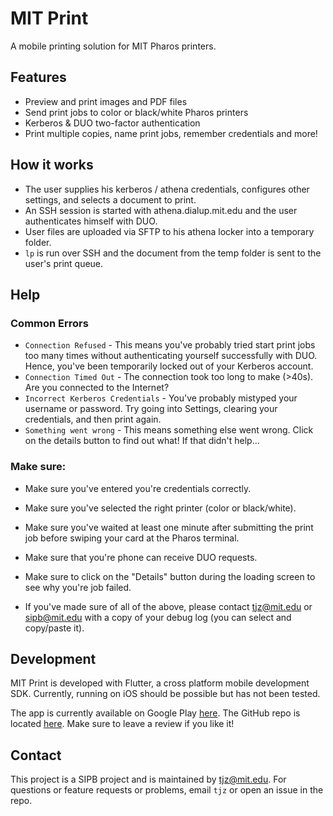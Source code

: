 # MIT Print

A mobile printing solution for MIT Pharos printers. 

 ## Features

- Preview and print images and PDF files
- Send print jobs to color or black/white Pharos printers
- Kerberos & DUO two-factor authentication
- Print multiple copies, name print jobs, remember credentials and more!

 ## How it works

- The user supplies his kerberos / athena credentials, configures other settings, and selects a document to print. 
- An SSH session is started with athena.dialup.mit.edu and the user authenticates himself with DUO.
- User files are uploaded via SFTP to his athena locker into a temporary folder.
- `lp` is run over SSH and the document from the temp folder is sent to the user's print queue.

 ## Help
 ### Common Errors
- `Connection Refused` - This means you've probably tried start print jobs too many times without authenticating yourself successfully with DUO. Hence, you've been temporarily locked out of your Kerberos account.
- `Connection Timed Out` - The connection took too long to make (>40s). Are you connected to the Internet?
- `Incorrect Kerberos Credentials` - You've probably mistyped your username or password. Try going into Settings, clearing your credentials, and then print again.
- `Something went wrong` - This means something else went wrong. Click on the details button to find out what! If that didn't help...

 ### Make sure:
- Make sure you've entered you're credentials correctly.
- Make sure you've selected the right printer (color or black/white).
- Make sure you've waited at least one minute after submitting the print job before swiping your card at the Pharos terminal.
- Make sure that you're phone can receive DUO requests.
- Make sure to click on the "Details" button during the loading screen to see why you're job failed.

- If you've made sure of all of the above, please contact <tjz@mit.edu> or <sipb@mit.edu> with a copy of your debug log (you can select and copy/paste it).



 ## Development
MIT Print is developed with Flutter, a cross platform mobile development SDK. Currently, running on iOS should be possible but has not been tested.

The app is currently available on Google Play [here](https://play.google.com/store/apps/details?id=com.tzgames.mitprint). The GitHub repo is located [here](https://github.com/travisjayday/mitprint). Make sure to leave a review if you like it!

 ## Contact
This project is a SIPB project and is maintained by <tjz@mit.edu>. For questions or feature requests or problems, email `tjz` or open an issue in the repo.
